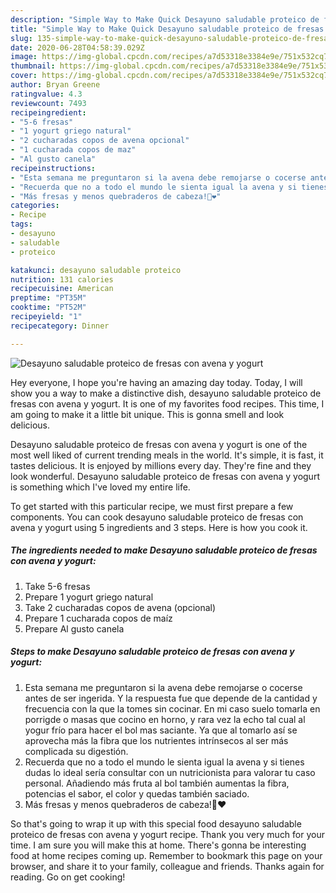 ```yaml
---
description: "Simple Way to Make Quick Desayuno saludable proteico de fresas con avena y yogurt"
title: "Simple Way to Make Quick Desayuno saludable proteico de fresas con avena y yogurt"
slug: 135-simple-way-to-make-quick-desayuno-saludable-proteico-de-fresas-con-avena-y-yogurt
date: 2020-06-28T04:58:39.029Z
image: https://img-global.cpcdn.com/recipes/a7d53318e3384e9e/751x532cq70/desayuno-saludable-proteico-de-fresas-con-avena-y-yogurt-foto-principal.jpg
thumbnail: https://img-global.cpcdn.com/recipes/a7d53318e3384e9e/751x532cq70/desayuno-saludable-proteico-de-fresas-con-avena-y-yogurt-foto-principal.jpg
cover: https://img-global.cpcdn.com/recipes/a7d53318e3384e9e/751x532cq70/desayuno-saludable-proteico-de-fresas-con-avena-y-yogurt-foto-principal.jpg
author: Bryan Greene
ratingvalue: 4.3
reviewcount: 7493
recipeingredient:
- "5-6 fresas"
- "1 yogurt griego natural"
- "2 cucharadas copos de avena opcional"
- "1 cucharada copos de maz"
- "Al gusto canela"
recipeinstructions:
- "Esta semana me preguntaron si la avena debe remojarse o cocerse antes de ser ingerida. Y la respuesta fue que depende de la cantidad y frecuencia con la que la tomes sin cocinar. En mi caso suelo tomarla en porrigde o masas que cocino en horno, y rara vez la echo tal cual al yogur frío para hacer el bol mas saciante. Ya que al tomarlo así se aprovecha más la fibra que los nutrientes intrínsecos al ser más complicada su digestión."
- "Recuerda que no a todo el mundo le sienta igual la avena y si tienes dudas lo ideal sería consultar con un nutricionista para valorar tu caso personal. Añadiendo más fruta al bol también aumentas la fibra, potencias el sabor, el color y quedas también saciado."
- "Más fresas y menos quebraderos de cabeza!🍓❤"
categories:
- Recipe
tags:
- desayuno
- saludable
- proteico

katakunci: desayuno saludable proteico 
nutrition: 131 calories
recipecuisine: American
preptime: "PT35M"
cooktime: "PT52M"
recipeyield: "1"
recipecategory: Dinner

---
```



![Desayuno saludable proteico de fresas con avena y yogurt](https://img-global.cpcdn.com/recipes/a7d53318e3384e9e/751x532cq70/desayuno-saludable-proteico-de-fresas-con-avena-y-yogurt-foto-principal.jpg)

Hey everyone, I hope you're having an amazing day today. Today, I will show you a way to make a distinctive dish, desayuno saludable proteico de fresas con avena y yogurt. It is one of my favorites food recipes. This time, I am going to make it a little bit unique. This is gonna smell and look delicious.



Desayuno saludable proteico de fresas con avena y yogurt is one of the most well liked of current trending meals in the world. It's simple, it is fast, it tastes delicious. It is enjoyed by millions every day. They're fine and they look wonderful. Desayuno saludable proteico de fresas con avena y yogurt is something which I've loved my entire life.


To get started with this particular recipe, we must first prepare a few components. You can cook desayuno saludable proteico de fresas con avena y yogurt using 5 ingredients and 3 steps. Here is how you cook it.

<!--inarticleads1-->

##### The ingredients needed to make Desayuno saludable proteico de fresas con avena y yogurt:

1. Take 5-6 fresas
1. Prepare 1 yogurt griego natural
1. Take 2 cucharadas copos de avena (opcional)
1. Prepare 1 cucharada copos de maíz
1. Prepare Al gusto canela




<!--inarticleads2-->

##### Steps to make Desayuno saludable proteico de fresas con avena y yogurt:

1. Esta semana me preguntaron si la avena debe remojarse o cocerse antes de ser ingerida. Y la respuesta fue que depende de la cantidad y frecuencia con la que la tomes sin cocinar. En mi caso suelo tomarla en porrigde o masas que cocino en horno, y rara vez la echo tal cual al yogur frío para hacer el bol mas saciante. Ya que al tomarlo así se aprovecha más la fibra que los nutrientes intrínsecos al ser más complicada su digestión.
1. Recuerda que no a todo el mundo le sienta igual la avena y si tienes dudas lo ideal sería consultar con un nutricionista para valorar tu caso personal. Añadiendo más fruta al bol también aumentas la fibra, potencias el sabor, el color y quedas también saciado.
1. Más fresas y menos quebraderos de cabeza!🍓❤




So that's going to wrap it up with this special food desayuno saludable proteico de fresas con avena y yogurt recipe. Thank you very much for your time. I am sure you will make this at home. There's gonna be interesting food at home recipes coming up. Remember to bookmark this page on your browser, and share it to your family, colleague and friends. Thanks again for reading. Go on get cooking!

